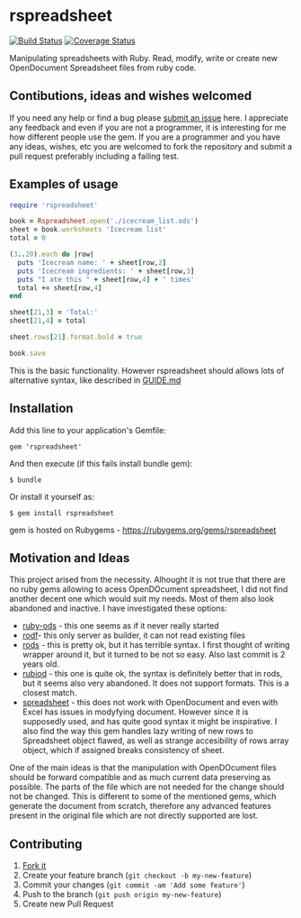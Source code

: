 # rspreadsheet

[![Build Status](https://travis-ci.org/HazyResearch/deepdive.svg?branch=master)](https://travis-ci.org/HazyResearch/deepdive) [![Coverage Status](https://coveralls.io/repos/gorn/rspreadsheet/badge.png)](https://coveralls.io/r/gorn/rspreadsheet)

Manipulating spreadsheets with Ruby. Read, modify, write or create new OpenDocument Spreadsheet files from ruby code.

## Contibutions, ideas and wishes welcomed

If you need any help or find a bug please [submit an issue](https://github.com/gorn/rspreadsheet/issues) here. I appreciate any feedback and even if you are not a programmer, it is interesting for me how different people use the gem. If you are a programmer and you have any ideas, wishes, etc you are welcomed to fork the repository and submit a pull request preferably including a failing test.
 
## Examples of usage
  
```ruby
require 'rspreadsheet'

book = Rspreadsheet.open('./icecream_list.ods')
sheet = book.worksheets 'Icecream list'
total = 0

(3..20).each do |row|
  puts 'Icecream name: ' + sheet[row,2]
  puts 'Icecream ingredients: ' + sheet[row,3]
  puts "I ate this " + sheet[row,4] + ' times'
  total += sheet[row,4]
end

sheet[21,3] = 'Total:'
sheet[21,4] = total

sheet.rows[21].format.bold = true

book.save

```

This is the basic functionality. However rspreadsheet should allows lots of alternative syntax, like described in [GUIDE.md](GUIDE.md)

## Installation

Add this line to your application's Gemfile:

    gem 'rspreadsheet'

And then execute (if this fails install bundle gem):

    $ bundle

Or install it yourself as:

    $ gem install rspreadsheet
    
gem is hosted on Rubygems - https://rubygems.org/gems/rspreadsheet

## Motivation and Ideas

This project arised from the necessity. Alhought it is not true that there are no ruby gems allowing to acess OpenDOcument spreadsheet, I did not find another decent one which would suit my needs. Most of them also look abandoned and inactive. I have investigated these options:

  * [ruby-ods](https://github.com/yalab/ruby-ods) - this one seems as if it never really started
  * [rodf](https://github.com/thiagoarrais/rodf)- this only server as builder, it can not read existing files
  * [rods](http://www.drbreinlinger.de/ruby/rods/) - this is pretty ok, but it has terrible syntax. I first thought of writing wrapper around it, but it turned to be not so easy. Also last commit is 2 years old.
  * [rubiod](https://github.com/netoctone/rubiod) - this one is quite ok, the syntax is definitely better that in rods, but it seems also very abandoned. It does not support formats. This is a closest match.
  * [spreadsheet](https://github.com/zdavatz/spreadsheet) - this does not work with OpenDocument and even with Excel has issues in modyfying document. However since it is supposedly used, and has quite good syntax it might be inspirative. I also find the way this gem handles lazy writing of new rows to Spreadsheet object flawed, as well as strange accesibility of rows array object, which if assigned breaks consistency of sheet.

One of the main ideas is that the manipulation with OpenDOcument files should be forward compatible and as much current data preserving as possible. The parts of the file which are not needed for the change should not be changed. This is different to some of the mentioned gems, which generate the document from scratch, therefore any advanced features present in the original file which are not directly supported are lost.

  
## Contributing

1. [Fork it](http://github.com/gorn/rspreadsheet/fork)
2. Create your feature branch (`git checkout -b my-new-feature`)
3. Commit your changes (`git commit -am 'Add some feature'`)
4. Push to the branch (`git push origin my-new-feature`)
5. Create new Pull Request

